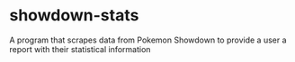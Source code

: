# showdown-stats
A program that scrapes data from Pokemon Showdown to provide a user a report with their statistical information
